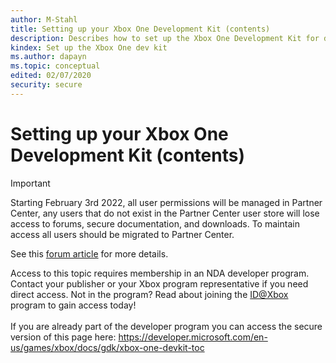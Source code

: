 ```yaml
---
author: M-Stahl
title: Setting up your Xbox One Development Kit (contents)
description: Describes how to set up the Xbox One Development Kit for development.
kindex: Set up the Xbox One dev kit
ms.author: dapayn
ms.topic: conceptual
edited: 02/07/2020
security: secure
---
```


# Setting up your Xbox One Development Kit (contents)
> [!IMPORTANT]
> Starting February 3rd 2022, all user permissions will be managed in Partner Center, any users that do not exist in the Partner Center user store will lose access to forums, secure documentation, and downloads. To maintain access all users should be migrated to Partner Center. <p></p>See this <a href="https://forums.xboxlive.com/articles/132187/breaking-change-user-access-for-forums-secure-docu.html">forum article</a> for more details.  

 Access to this topic requires membership in an NDA developer program. Contact your publisher or your Xbox program representative if you need direct access. Not in the program? Read about joining the <a href="https://www.xbox.com/Developers/id">ID@Xbox</a> program to gain access today!  <br/><br/>If you are already part of the developer program you can access the secure version of this page here: <a target="_blank" href="https://developer.microsoft.com/en-us/games/xbox/docs/gdk/xbox-one-devkit-toc">https://developer.microsoft.com/en-us/games/xbox/docs/gdk/xbox-one-devkit-toc</a>